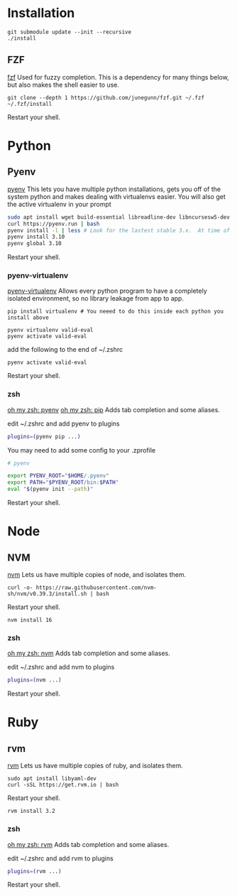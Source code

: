 # Installation

```
git submodule update --init --recursive
./install
```

## FZF
[fzf](https://github.com/junegunn/fzf#installation)
Used for fuzzy completion.  This is a dependency for many things below, but also makes the shell easier to use.

```
git clone --depth 1 https://github.com/junegunn/fzf.git ~/.fzf
~/.fzf/install
```

Restart your shell.

# Python
## Pyenv
[pyenv](https://github.com/pyenv/pyenv)
This lets you have multiple python installations, gets you off of the system python and makes dealing with virtualenvs easier.  You will also get the active virtualenv in your prompt

```zsh
sudo apt install wget build-essential libreadline-dev libncursesw5-dev libssl-dev libsqlite3-dev tk-dev libgdbm-dev libc6-dev libbz2-dev libffi-dev zlib1g-dev lzma-dev
curl https://pyenv.run | bash
pyenv install -l | less # Look for the lastest stable 3.x.  At time of writing 3.10.10
pyenv install 3.10
pyenv global 3.10
```

Restart your shell.

### pyenv-virtualenv
[pyenv-virtualenv](https://github.com/pyenv/pyenv-virtualenv)
Allows every python program to have a completely isolated environment, so no library leakage from app to app.

```
pip install virtualenv # You neeed to do this inside each python you install above

pyenv virtualenv valid-eval
pyenv activate valid-eval
```

add the following to the end of ~/.zshrc

```
pyenv activate valid-eval
```

Restart your shell.

### zsh
[oh my zsh: pyenv](https://github.com/ohmyzsh/ohmyzsh/blob/master/plugins/pyenv/pyenv.plugin.zsh)
[oh my zsh: pip](https://github.com/ohmyzsh/ohmyzsh/tree/master/plugins/pip)
Adds tab completion and some aliases.

edit ~/.zshrc and add pyenv to plugins

```zsh
plugins=(pyenv pip ...)
```

You may need to add some config to your .zprofile

```zsh
# pyenv

export PYENV_ROOT="$HOME/.pyenv"
export PATH="$PYENV_ROOT/bin:$PATH"
eval "$(pyenv init --path)"
```

Restart your shell.

# Node
## NVM
[nvm](https://github.com/nvm-sh/nvm)
Lets us have multiple copies of node, and isolates them.

```
curl -o- https://raw.githubusercontent.com/nvm-sh/nvm/v0.39.3/install.sh | bash
```

Restart your shell.

```
nvm install 16
```

### zsh
[oh my zsh: nvm](https://github.com/ohmyzsh/ohmyzsh/tree/master/plugins/nvm)
Adds tab completion and some aliases.

edit ~/.zshrc and add nvm to plugins

```zsh
plugins=(nvm ...)
```

Restart your shell.

# Ruby
## rvm
[rvm](https://github.com/rbenv/rbenv)
Lets us have multiple copies of ruby, and isolates them.

```
sudo apt install libyaml-dev
curl -sSL https://get.rvm.io | bash
```

Restart your shell.

```
rvm install 3.2
```

### zsh
[oh my zsh: rvm](https://github.com/ohmyzsh/ohmyzsh/tree/master/plugins/rvm)
Adds tab completion and some aliases.

edit ~/.zshrc and add rvm to plugins

```zsh
plugins=(rvm ...)
```

Restart your shell.
